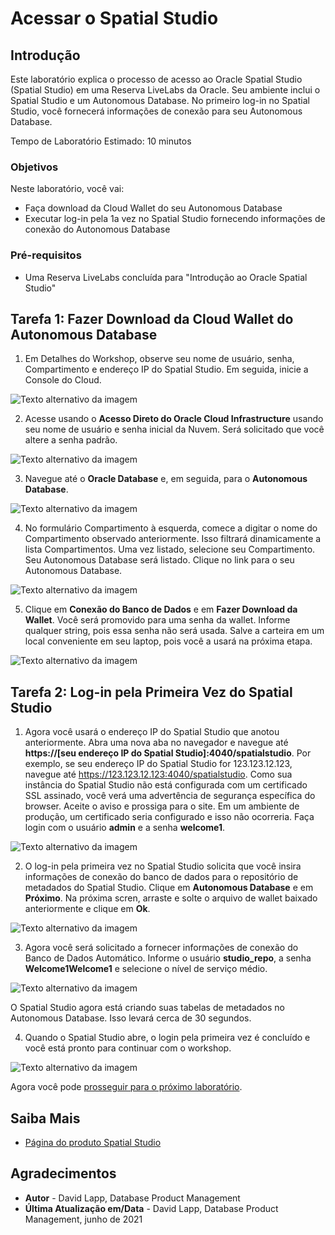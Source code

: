 # Acessar o Spatial Studio

## Introdução

Este laboratório explica o processo de acesso ao Oracle Spatial Studio (Spatial Studio) em uma Reserva LiveLabs da Oracle. Seu ambiente inclui o Spatial Studio e um Autonomous Database. No primeiro log-in no Spatial Studio, você fornecerá informações de conexão para seu Autonomous Database.

Tempo de Laboratório Estimado: 10 minutos

### Objetivos

Neste laboratório, você vai:

*   Faça download da Cloud Wallet do seu Autonomous Database
*   Executar log-in pela 1a vez no Spatial Studio fornecendo informações de conexão do Autonomous Database

### Pré-requisitos

*   Uma Reserva LiveLabs concluída para "Introdução ao Oracle Spatial Studio"

## Tarefa 1: Fazer Download da Cloud Wallet do Autonomous Database

1.  Em Detalhes do Workshop, observe seu nome de usuário, senha, Compartimento e endereço IP do Spatial Studio. Em seguida, inicie a Console do Cloud.

![Texto alternativo da imagem](images/1-1.png "Título da imagem")

2.  Acesse usando o **Acesso Direto do Oracle Cloud Infrastructure** usando seu nome de usuário e senha inicial da Nuvem. Será solicitado que você altere a senha padrão.

![Texto alternativo da imagem](images/1-2.png "Título da imagem")

3.  Navegue até o **Oracle Database** e, em seguida, para o **Autonomous Database**.

![Texto alternativo da imagem](images/1-3.png "Título da imagem")

4.  No formulário Compartimento à esquerda, comece a digitar o nome do Compartimento observado anteriormente. Isso filtrará dinamicamente a lista Compartimentos. Uma vez listado, selecione seu Compartimento. Seu Autonomous Database será listado. Clique no link para o seu Autonomous Database.

![Texto alternativo da imagem](images/1-4.png "Título da imagem")

5.  Clique em **Conexão do Banco de Dados** e em **Fazer Download da Wallet**. Você será promovido para uma senha da wallet. Informe qualquer string, pois essa senha não será usada. Salve a carteira em um local conveniente em seu laptop, pois você a usará na próxima etapa.

![Texto alternativo da imagem](images/1-5.png "Título da imagem")

## Tarefa 2: Log-in pela Primeira Vez do Spatial Studio

1.  Agora você usará o endereço IP do Spatial Studio que anotou anteriormente. Abra uma nova aba no navegador e navegue até **https://\[seu endereço IP do Spatial Studio\]:4040/spatialstudio**. Por exemplo, se seu endereço IP do Spatial Studio for 123.123.12.123, navegue até https://123.123.12.123:4040/spatialstudio. Como sua instância do Spatial Studio não está configurada com um certificado SSL assinado, você verá uma advertência de segurança específica do browser. Aceite o aviso e prossiga para o site. Em um ambiente de produção, um certificado seria configurado e isso não ocorreria. Faça login com o usuário **admin** e a senha **welcome1**.

![Texto alternativo da imagem](images/2-1.png "Título da imagem")

2.  O log-in pela primeira vez no Spatial Studio solicita que você insira informações de conexão do banco de dados para o repositório de metadados do Spatial Studio. Clique em **Autonomous Database** e em **Próximo**. Na próxima scren, arraste e solte o arquivo de wallet baixado anteriormente e clique em **Ok**.

![Texto alternativo da imagem](images/2-2.png "Título da imagem")

3.  Agora você será solicitado a fornecer informações de conexão do Banco de Dados Automático. Informe o usuário **studio\_repo**, a senha **Welcome1Welcome1** e selecione o nível de serviço médio.

![Texto alternativo da imagem](images/2-3.png "Título da imagem")

O Spatial Studio agora está criando suas tabelas de metadados no Autonomous Database. Isso levará cerca de 30 segundos.

4.  Quando o Spatial Studio abre, o login pela primeira vez é concluído e você está pronto para continuar com o workshop.

![Texto alternativo da imagem](images/2-4.png "Título da imagem")

Agora você pode [prosseguir para o próximo laboratório](#next).

## Saiba Mais

*   [Página do produto Spatial Studio](https://oracle.com/goto/spatialstudio)

## Agradecimentos

*   **Autor** - David Lapp, Database Product Management
*   **Última Atualização em/Data** - David Lapp, Database Product Management, junho de 2021